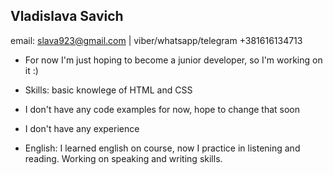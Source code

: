 
## Vladislava Savich

email: slava923@gmail.com | viber/whatsapp/telegram +381616134713

* For now I'm just hoping to become a junior developer, so I'm working on it :)

* Skills: basic knowlege of HTML and CSS

* I don't have any code examples for now, hope to change that soon

* I don't have any experience

* English: I learned english on course, now I practice in listening and reading. Working on speaking and writing skills.
